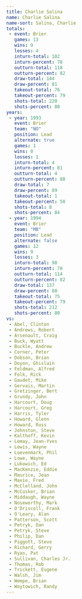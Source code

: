 ```yaml
---
title: Charlie Salina
name: Charlie Salina
name-sort: Salina, Charlie
totals:
 - event: Brier
   games: 13
   wins: 9
   losses: 4
   inturn-total: 102
   inturn-percent: 78
   outturn-total: 118
   outturn-percent: 82
   draw-total: 144
   draw-percent: 81
   takeout-total: 76
   takeout-percent: 79
   shots-total: 220
   shots-percent: 80
years:
 - year: 1993
   event: Brier
   team: "NO"
   position: Lead
   alternate: true
   games: 1
   wins: 0
   losses: 1
   inturn-total: 4
   inturn-percent: 81
   outturn-total: 4
   outturn-percent: 88
   draw-total: 7
   draw-percent: 89
   takeout-total: 1
   takeout-percent: 50
   shots-total: 8
   shots-percent: 84
 - year: 1994
   event: Brier
   team: "MB"
   position: Lead
   alternate: false
   games: 12
   wins: 9
   losses: 3
   inturn-total: 98
   inturn-percent: 78
   outturn-total: 114
   outturn-percent: 82
   draw-total: 137
   draw-percent: 80
   takeout-total: 75
   takeout-percent: 79
   shots-total: 212
   shots-percent: 80
vs:
 - Abel, Clinton
 - Andrews, Robert
 - Arsenault, Craig
 - Buck, Wyatt
 - Buckle, Andrew
 - Corner, Peter
 - Dobson, Brian
 - Doyon, Ghislain
 - Feldman, Alfred
 - Folk, Rick
 - Gaudet, Mike
 - Gervais, Martin
 - Gretzinger, Bert
 - Grundy, John
 - Harcourt, Doug
 - Harcourt, Greg
 - Harris, Tyler
 - Howard, Glenn
 - Howard, Russ
 - Johnston, Steve
 - Kalthoff, Kevin
 - Lemay, Jean-Yves
 - Lewis, Wayne
 - Loevenmark, Phil
 - Lowe, Wayne
 - Lukowich, Ed
 - MacKenzie, Eddie
 - Maurice, Jean
 - Maxie, Fred
 - McClelland, John
 - McCusker, Brian
 - Middaugh, Wayne
 - Noseworthy, Mark
 - O'Driscoll, Frank
 - O'Leary, Alan
 - Patterson, Scott
 - Petryk, Dan
 - Petryk, Steve
 - Philip, Dan
 - Piggott, Steve
 - Richard, Gerry
 - Ryan, Pat
 - Sullivan, Charles Jr.
 - Thomas, Rob
 - Trickett, Eugene
 - Walsh, Jim
 - Wempe, Brian
 - Woytowich, Randy
---
```

